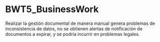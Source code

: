 # BWT5_BusinessWork
Realizar la gestión documental de manera manual genera problemas de inconsistencia de datos, no se obtienen alertas de notificación de documentos a expirar, y se podría incurrir en problemas legales. 
